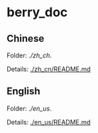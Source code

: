 # berry_doc

## Chinese

Folder: *./zh_ch*.

Details: [./zh_cn/README.md](./zh_cn/README.md)

## English

Folder: *./en_us*.

Details: [./en_us/README.md](./en_us/README.md)
